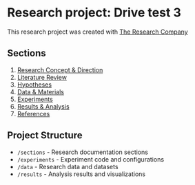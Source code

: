 # Research project: Drive test 3

This research project was created with [The Research Company](https://theresearchcompany.ai)

## Sections

1. [Research Concept & Direction](sections/01-research-concept.md)
2. [Literature Review](sections/02-literature-review.md)
3. [Hypotheses](sections/03-hypotheses.md)
4. [Data & Materials](sections/04-data-materials.md)
5. [Experiments](sections/05-experiments.md)
6. [Results & Analysis](sections/06-results.md)
7. [References](sections/07-references.md)

## Project Structure

- `/sections` - Research documentation sections
- `/experiments` - Experiment code and configurations  
- `/data` - Research data and datasets
- `/results` - Analysis results and visualizations
